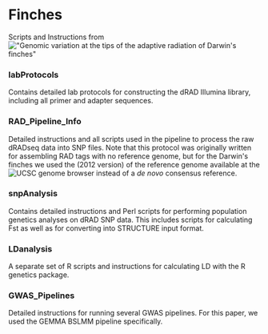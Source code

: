 # Finches
Scripts and Instructions from !["Genomic variation at the tips of the adaptive radiation of Darwin's finches"](http://onlinelibrary.wiley.com/doi/10.1111/mec.13743/full)

### labProtocols
Contains detailed lab protocols for constructing the dRAD Illumina library, including all primer and adapter sequences.

### RAD_Pipeline_Info
Detailed instructions and all scripts used in the pipeline to process the raw dRADseq data into SNP files.  Note that this protocol was originally written for assembling RAD tags with no reference genome, but for the Darwin's finches we used the (2012 version) of the reference genome available at the ![UCSC genome browser](https://genome.ucsc.edu/) instead of a *de novo* consensus reference.  

### snpAnalysis
Contains detailed instructions and Perl scripts for performing population genetics analyses on dRAD SNP data.  This includes scripts for calculating Fst as well as for converting into STRUCTURE input format.

### LDanalysis
A separate set of R scripts and instructions for calculating LD with the R genetics package.

### GWAS_Pipelines
Detailed instructions for running several GWAS pipelines.  For this paper, we used the GEMMA BSLMM pipeline specifically.

